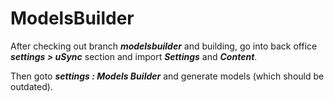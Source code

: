 # ModelsBuilder
After checking out branch ***modelsbuilder*** and building, go into back office ***settings > uSync*** section and import ***Settings*** and ***Content***.

Then goto ***settings : Models Builder*** and generate models (which should be outdated).
